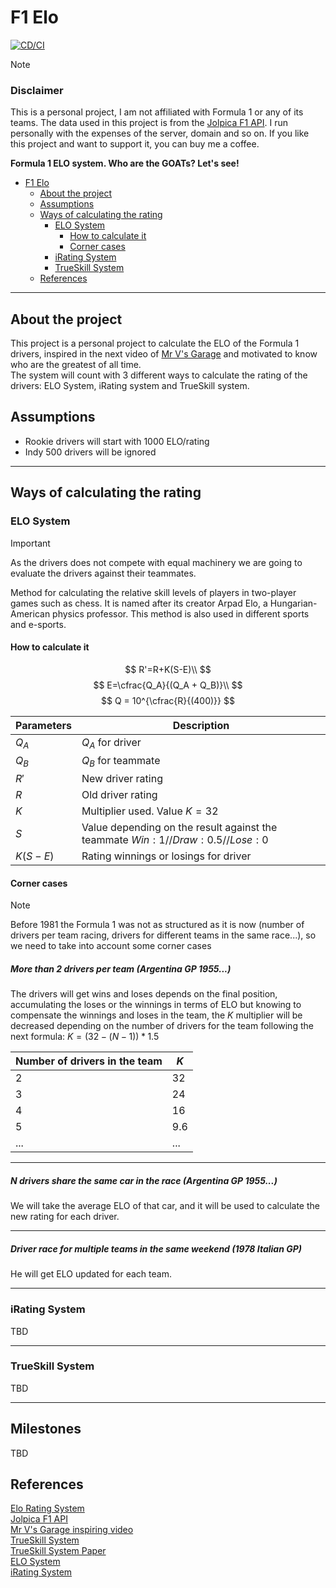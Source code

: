 # F1 Elo

[![CD/CI](https://github.com/Baaarbz/f1-elo/actions/workflows/main.yml/badge.svg)](https://github.com/Baaarbz/f1-elo/actions/workflows/main.yml)

> [!NOTE]
> ### Disclaimer
> This is a personal project, I am not affiliated with Formula 1 or any of its teams. The data used in this project is
> from the [Jolpica F1 API](https://github.com/jolpica/jolpica-f1). I run personally with the expenses of the server,
> domain and so on. If you like this project and want to support it, you can buy me a coffee.

**Formula 1 ELO system. Who are the GOATs? Let's see!**
<!-- TOC -->
* [F1 Elo](#f1-elo)
  * [About the project](#about-the-project)
  * [Assumptions](#assumptions)
  * [Ways of calculating the rating](#ways-of-calculating-the-rating)
    * [ELO System](#elo-system)
      * [How to calculate it](#how-to-calculate-it)
      * [Corner cases](#corner-cases)
    * [iRating System](#irating-system)
    * [TrueSkill System](#trueskill-system)
  * [References](#references)
<!-- TOC -->
_________________

## About the project

This project is a personal project to calculate the ELO of the Formula 1 drivers, inspired in the next video of [Mr V's Garage](https://www.youtube.com/live/U16a8tdrbII?t=1046s) and motivated to know who are the greatest of all time. 
<br/>The system will count with 3 different ways to calculate the rating of the drivers: ELO System, iRating system and TrueSkill system.

## Assumptions

- Rookie drivers will start with 1000 ELO/rating
- Indy 500 drivers will be ignored

_________________

## Ways of calculating the rating

### ELO System

> [!IMPORTANT]
> As the drivers does not compete with equal machinery we are going to evaluate the drivers against their teammates.

Method for calculating the relative skill levels of players in two-player games such as chess. It is named after its creator Arpad Elo, a Hungarian-American physics professor. This method is also used in different sports and e-sports.

#### How to calculate it

$$
R'=R+K(S-E)\\
$$
$$
E=\cfrac{Q_A}{(Q_A + Q_B)}\\
$$
$$
Q = 10^{\cfrac{R}{(400)}}
$$

| Parameters  | Description                                                                            |
|-------------|----------------------------------------------------------------------------------------|
| $Q_A$       | $Q_A$ for driver                                                                       |
| $Q_B$       | $Q_B$ for teammate                                                                     |
| $R'$        | New driver rating                                                                      |
| $R$         | Old driver rating                                                                      |
| $K$         | Multiplier used. Value $K=32$                                                          |
| $S$         | Value depending on the result against the teammate ${Win: 1 // Draw: 0.5 // Lose: 0}$  |
| $K(S-E)$    | Rating winnings or losings for driver                                                  |


#### Corner cases
> [!NOTE] 
> Before 1981 the Formula 1 was not as structured as it is now (number of drivers per team racing, drivers for different teams in the same race...), so we need to take into account some corner cases

##### More than 2 drivers per team (Argentina GP 1955...)

The drivers will get wins and loses depends on the final position, accumulating the loses or the winnings in terms of ELO but knowing to compensate the winnings and loses in the team, the $K$ multiplier will be decreased depending on the number of drivers for the team following the next formula: $K = (32 - (N - 1)) * 1.5$

| Number of drivers in the team | $K$ |
|-------------------------------|-----|
| 2                             | 32  |
| 3                             | 24  |
| 4                             | 16  |
| 5                             | 9.6 |
| ...                           | ... |

____

##### $N$ drivers share the same car in the race (Argentina GP 1955...)
We will take the average ELO of that car, and it will be used to calculate the new rating for each driver.

____

##### Driver race for multiple teams in the same weekend (1978 Italian GP)

He will get ELO updated for each team.

_________________

### iRating System

TBD
_________________


### TrueSkill System

TBD
_________________

## Milestones

TBD

## References

[Elo Rating System](https://stanislav-stankovic.medium.com/elo-rating-system-6196cc59941e) <br/>
[Jolpica F1 API](https://github.com/jolpica/jolpica-f1)<br/>
[Mr V's Garage inspiring video](https://www.youtube.com/live/U16a8tdrbII?t=1046s)<br/>
[TrueSkill System](https://www.microsoft.com/en-us/research/project/trueskill-ranking-system/)<br/>
[TrueSkill System Paper](https://www.microsoft.com/en-us/research/wp-content/uploads/2007/01/NIPS2006_0688.pdf)<br/>
[ELO System](https://en.wikipedia.org/wiki/Elo_rating_system)<br/>
[iRating System](https://www.iracing.com/license-progression/) <br/>